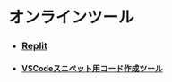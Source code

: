 # オンラインツール

- ### [Replit](https://replit.com/)
- #### [VSCodeスニペット用コード作成ツール](https://migi.me/vsc_snippet/)
